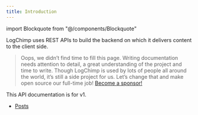 ```yaml
---
title: Introduction
---
```


<!-- components -->
import Blockquote from "@/components/Blockquote"

LogChimp uses REST APIs to build the backend on which it delivers content to the client side.

<Blockquote type="warning">
Oops, we didn’t find time to fill this page. Writing documentation needs attention to detail, a great understanding of the project and time to write. Though LogChimp is used by lots of people all around the world, it’s still a side project for us. Let’s change that and make open source our full-time job! <a href="https://github.com/sponsors/logchimp">Become a sponsor!</a>
</Blockquote>

This API documentation is for v1.

- [Posts](/api/v1/posts)
